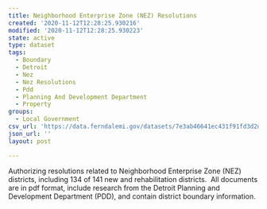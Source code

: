 ```yaml
---
title: Neighborhood Enterprise Zone (NEZ) Resolutions
created: '2020-11-12T12:28:25.930216'
modified: '2020-11-12T12:28:25.930223'
state: active
type: dataset
tags:
  - Boundary
  - Detroit
  - Nez
  - Nez Resolutions
  - Pdd
  - Planning And Development Department
  - Property
groups:
  - Local Government
csv_url: 'https://data.ferndalemi.gov/datasets/7e3ab46641ec431f91fd3d2d57cc4e0b_0.csv'
json_url: ''
layout: post

---
```

Authorizing resolutions related to Neighborhood Enterprise Zone (NEZ) districts, including 134 of 141 new and rehabilitation districts.  All documents are in pdf format, include research from the Detroit Planning and Development Department (PDD), and contain district boundary information.
